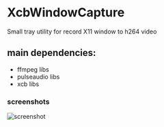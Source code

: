 # XcbWindowCapture
Small tray utility for record X11 window to h264 video

## main dependencies:  
 - ffmpeg libs
 - pulseaudio libs
 - xcb libs

### screenshots
![screenshot](https://user-images.githubusercontent.com/8620726/168413451-14ca019f-86fd-4dce-b532-912f537386ee.png)
